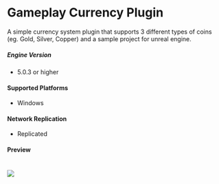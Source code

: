 # Gameplay Currency Plugin

A simple currency system plugin that supports 3 different types of coins (eg. Gold, Silver, Copper) and a sample project for unreal engine.
 
##### Engine Version
+ 5.0.3 or higher

#### Supported Platforms
+ Windows

#### Network Replication
+ Replicated

#### Preview
# ![](/Docs/Preview.PNG)
